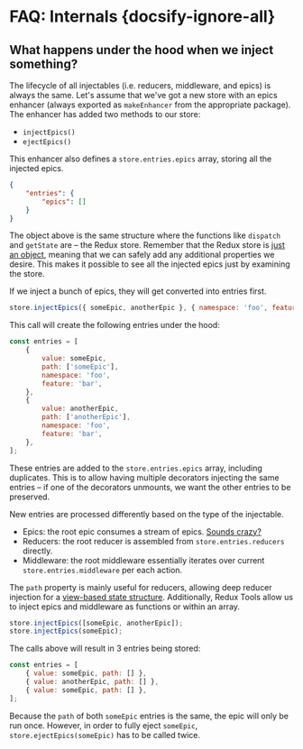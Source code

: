 # FAQ: Internals {docsify-ignore-all}

## What happens under the hood when we inject something?

The lifecycle of all injectables (i.e. reducers, middleware, and epics) is
always the same. Let's assume that we've got a new store with an epics enhancer (always exported as
`makeEnhancer` from the appropriate package). The enhancer has added two methods to our store:

- `injectEpics()`
- `ejectEpics()`

This enhancer also defines a `store.entries.epics` array, storing all the injected epics.

```json
{
	"entries": {
		"epics": []
	}
}
```

The object above is the same structure where the functions like `dispatch` and `getState` are – the Redux store. Remember that the Redux store is [just an object](https://redux.js.org/api/store), meaning that we can safely add any additional properties we desire. This makes it possible to see all the injected epics just by examining the store.

If we inject a bunch of epics, they will get converted into entries first.

```js
store.injectEpics({ someEpic, anotherEpic }, { namespace: 'foo', feature: 'bar' });
```

This call will create the following entries under the hood:

```js
const entries = [
	{
		value: someEpic,
		path: ['someEpic'],
		namespace: 'foo',
		feature: 'bar',
	},
	{
		value: anotherEpic,
		path: ['anotherEpic'],
		namespace: 'foo',
		feature: 'bar',
	},
];
```

These entries are added to the `store.entries.epics` array, including duplicates. This is to allow having multiple decorators injecting the same entries – if one of the decorators unmounts, we want the other entries to be preserved.

New entries are processed differently based on the type of the injectable.

- Epics: the root epic consumes a stream of epics. [Sounds crazy?](https://redux-observable.js.org/docs/recipes/AddingNewEpicsAsynchronously.html)
- Reducers: the root reducer is assembled from `store.entries.reducers` directly.
- Middleware: the root middleware essentially iterates over current `store.entries.middleware` per each action.

The `path` property is mainly useful for reducers, allowing deep reducer injection for a [view-based state structure](/tutorial/04-view-state-management). Additionally, Redux Tools allow us to inject epics and middleware as functions or within an array.

```js
store.injectEpics([someEpic, anotherEpic]);
store.injectEpics(someEpic);
```

The calls above will result in 3 entries being stored:

```js
const entries = [
	{ value: someEpic, path: [] },
	{ value: anotherEpic, path: [] },
	{ value: someEpic, path: [] },
];
```

Because the `path` of both `someEpic` entries is the same, the epic will only be run once. However, in order to fully eject `someEpic`, `store.ejectEpics(someEpic)` has to be called twice.
